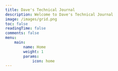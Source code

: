 ```yaml
---
title: Dave's Technical Journal
description: Welcome to Dave's Technical Journal
image: /images/grid.png
toc: false
readingTime: false
comments: false
menu:
    main:
        name: Home
        weight: 1
        params:
            icon: home
---
```


